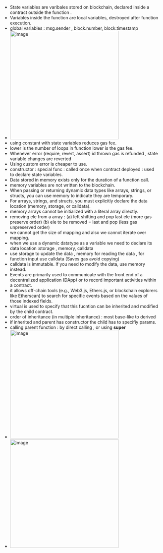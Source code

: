 - State variables are varibales stored on blockchain, declared inside a contract outside the function .
- Variables inside the function are local variables, destroyed after function execution.
- global variables :  msg.sender , block.number, block.timestamp
- <img width="350" alt="image" src="https://github.com/user-attachments/assets/e7f14cf2-f54b-4cc0-9a5b-3e1628a1199e" />
- using constant with state variables reduces gas fee.
- lower is the number of loops in function lower is the gas fee.
- Whenever error (require, revert, assert)  id thrown gas is refunded , state variable changes are reverted
- Using custom error is cheaper to use.
- constructor : special func : called once when contract deployed : used to declare state variables.
- Data stored in memory exists only for the duration of a function call.
- memory variables are not written to the blockchain.
- When passing or returning dynamic data types like arrays, strings, or structs, you can use memory to indicate they are temporary.
- For arrays, strings, and structs, you must explicitly declare the data location (memory, storage, or calldata).
- memory arrays cannot be initialized with a literal array directly.
- removing ele from a array : (a) left shifting and pop last ele (more gas preserve order) (b)  ele to be removed = last and pop (less gas unpreserved order) 
- we cannot get the size of mapping and also we cannot iterate over mapping.
- when we use a dynamic datatype as a variable we need to declare its data location :storage , memory, calldata
- use storage to update the data , memory for reading the data , for function input use calldata (Saves gas avoid copying)
- calldata is immutable. If you need to modify the data, use memory instead.
- Events are primarily used to communicate with the front end of a decentralized application (DApp) or to record important activities within a contract.
- it allows off-chain tools (e.g., Web3.js, Ethers.js, or blockchain explorers like Etherscan) to search for specific events based on the values of those indexed fields.
- virtual is used to specify that this fucntion can be inherited and modified by the child contract.
- order of inheritance (in multiple inheritance) : most  base-like to derived 
- if inherited and parent has constructor the child has to specifiy params.
- calling parent function : by direct calling , or using **super**
- <img width="350" alt="image" src="https://github.com/user-attachments/assets/409f5ba7-3fb5-4de4-b30b-4c96874d3743" />
- <img width="350" alt="image" src="https://github.com/user-attachments/assets/91bdb367-6a41-42fe-ab97-6f06c214297e" />

